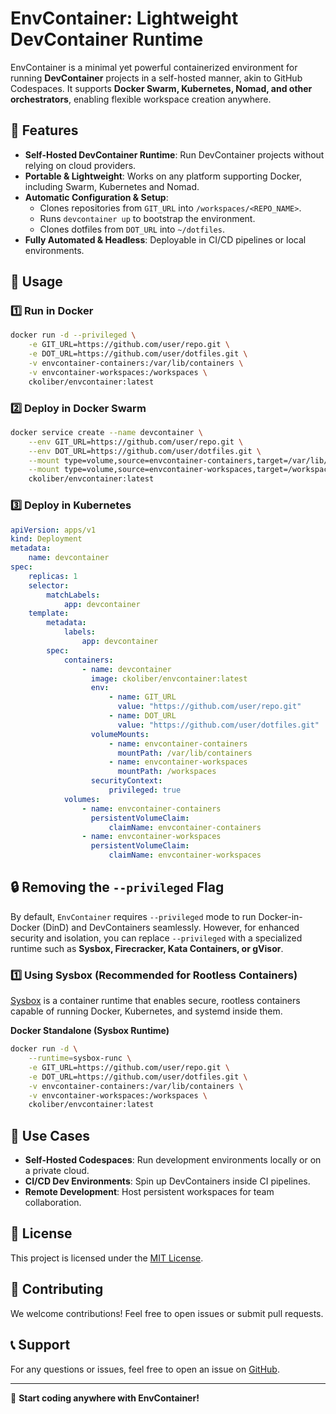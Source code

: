 # EnvContainer: Lightweight DevContainer Runtime

EnvContainer is a minimal yet powerful containerized environment for running **DevContainer** projects in a self-hosted manner, akin to GitHub Codespaces. It supports **Docker Swarm, Kubernetes, Nomad, and other orchestrators**, enabling flexible workspace creation anywhere.

## 🚀 Features

-   **Self-Hosted DevContainer Runtime**: Run DevContainer projects without relying on cloud providers.
-   **Portable & Lightweight**: Works on any platform supporting Docker, including Swarm, Kubernetes and Nomad.
-   **Automatic Configuration & Setup**:
    -   Clones repositories from `GIT_URL` into `/workspaces/<REPO_NAME>`.
    -   Runs `devcontainer up` to bootstrap the environment.
    -   Clones dotfiles from `DOT_URL` into `~/dotfiles`.
-   **Fully Automated & Headless**: Deployable in CI/CD pipelines or local environments.

## 🔧 Usage

### 1️⃣ Run in Docker

```sh
docker run -d --privileged \
    -e GIT_URL=https://github.com/user/repo.git \
    -e DOT_URL=https://github.com/user/dotfiles.git \
    -v envcontainer-containers:/var/lib/containers \
    -v envcontainer-workspaces:/workspaces \
    ckoliber/envcontainer:latest
```

### 2️⃣ Deploy in Docker Swarm

```sh
docker service create --name devcontainer \
    --env GIT_URL=https://github.com/user/repo.git \
    --env DOT_URL=https://github.com/user/dotfiles.git \
    --mount type=volume,source=envcontainer-containers,target=/var/lib/containers \
    --mount type=volume,source=envcontainer-workspaces,target=/workspaces \
    ckoliber/envcontainer:latest
```

### 3️⃣ Deploy in Kubernetes

```yaml
apiVersion: apps/v1
kind: Deployment
metadata:
    name: devcontainer
spec:
    replicas: 1
    selector:
        matchLabels:
            app: devcontainer
    template:
        metadata:
            labels:
                app: devcontainer
        spec:
            containers:
                - name: devcontainer
                  image: ckoliber/envcontainer:latest
                  env:
                      - name: GIT_URL
                        value: "https://github.com/user/repo.git"
                      - name: DOT_URL
                        value: "https://github.com/user/dotfiles.git"
                  volumeMounts:
                      - name: envcontainer-containers
                        mountPath: /var/lib/containers
                      - name: envcontainer-workspaces
                        mountPath: /workspaces
                  securityContext:
                      privileged: true
            volumes:
                - name: envcontainer-containers
                  persistentVolumeClaim:
                      claimName: envcontainer-containers
                - name: envcontainer-workspaces
                  persistentVolumeClaim:
                      claimName: envcontainer-workspaces
```

## 🔒 Removing the `--privileged` Flag

By default, `EnvContainer` requires `--privileged` mode to run Docker-in-Docker (DinD) and DevContainers seamlessly. However, for enhanced security and isolation, you can replace `--privileged` with a specialized runtime such as **Sysbox, Firecracker, Kata Containers, or gVisor**.

### 1️⃣ Using **Sysbox** (Recommended for Rootless Containers)

[Sysbox](https://github.com/nestybox/sysbox) is a container runtime that enables secure, rootless containers capable of running Docker, Kubernetes, and systemd inside them.

**Docker Standalone (Sysbox Runtime)**

```sh
docker run -d \
    --runtime=sysbox-runc \
    -e GIT_URL=https://github.com/user/repo.git \
    -e DOT_URL=https://github.com/user/dotfiles.git \
    -v envcontainer-containers:/var/lib/containers \
    -v envcontainer-workspaces:/workspaces \
    ckoliber/envcontainer:latest
```

## 🎯 Use Cases

-   **Self-Hosted Codespaces**: Run development environments locally or on a private cloud.
-   **CI/CD Dev Environments**: Spin up DevContainers inside CI pipelines.
-   **Remote Development**: Host persistent workspaces for team collaboration.

## 📄 License

This project is licensed under the [MIT License](LICENSE.md).

## 🙌 Contributing

We welcome contributions! Feel free to open issues or submit pull requests.

## 📞 Support

For any questions or issues, feel free to open an issue on [GitHub](https://github.com/ckoliber/envcontainer).

---

🚀 **Start coding anywhere with EnvContainer!**

